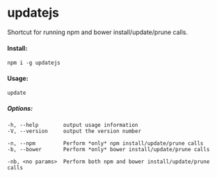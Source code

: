 # updatejs

Shortcut for running npm and bower install/update/prune calls.

#### Install:
    npm i -g updatejs

#### Usage:
    update

##### Options:
    -h, --help        output usage information
    -V, --version     output the version number
    
    -n, --npm         Perform *only* npm install/update/prune calls
    -b, --bower       Perform *only* bower install/update/prune calls
    
    -nb, <no params>  Perform both npm and bower install/update/prune calls
